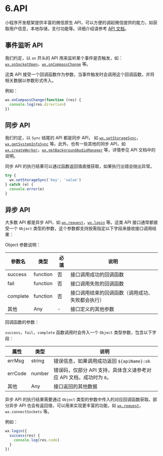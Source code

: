 # 6.API

小程序开发框架提供丰富的微信原生 API，可以方便的调起微信提供的能力，如获取用户信息，本地存储，支付功能等。详细介绍请参考 [API 文档](https://developers.weixin.qq.com/miniprogram/dev/api/index.html)。

## 事件监听 API

我们约定，以 `on` 开头的 API 用来监听某个事件是否触发，如：[`wx.onSocketOpen`](https://developers.weixin.qq.com/miniprogram/dev/api/wx.onSocketOpen.html)，[`wx.onCompassChange`](https://developers.weixin.qq.com/miniprogram/dev/api/wx.onCompassChange.html) 等。

这类 API 接受一个回调函数作为参数，当事件触发时会调用这个回调函数，并将相关数据以参数形式传入。

例如：

```javascript
wx.onCompassChange(function (res) {
  console.log(res.direction)
})
```

## 同步 API

我们约定，以 `Sync` 结尾的 API 都是同步 API， 如 [`wx.setStorageSync`](https://developers.weixin.qq.com/miniprogram/dev/api/wx.setStorageSync.html)，[`wx.getSystemInfoSync`](https://developers.weixin.qq.com/miniprogram/dev/api/wx.getSystemInfoSync.html) 等。此外，也有一些其他的同步 API，如 [`wx.createWorker`](https://developers.weixin.qq.com/miniprogram/dev/api/wx.createWorker.html)，[`wx.getBackgroundAudioManager`](https://developers.weixin.qq.com/miniprogram/dev/api/wx.getBackgroundAudioManager.html) 等，详情参见 API 文档中的说明。

同步 API 的执行结果可以通过函数返回值直接获取，如果执行出错会抛出异常。

```javascript
try {
  wx.setStorageSync('key', 'value')
} catch (e) {
  console.error(e)
}
```

## 异步 API

大多数 API 都是异步 API，如 [`wx.request`](https://developers.weixin.qq.com/miniprogram/dev/api/wx.request.html)，[`wx.login`](https://developers.weixin.qq.com/miniprogram/dev/api/wx.login.html) 等。这类 API 接口通常都接受一个 `Object` 类型的参数，这个参数都支持按需指定以下字段来接收接口调用结果：

Object 参数说明：

| 参数名      | 类型       | 必填 | 说明                       |
| -------- | -------- | -- | ------------------------ |
| success  | function | 否  | 接口调用成功的回调函数              |
| fail     | function | 否  | 接口调用失败的回调函数              |
| complete | function | 否  | 接口调用结束的回调函数（调用成功、失败都会执行） |
| 其他       | Any      | -  | 接口定义的其他参数                |

回调函数的参数：

`success`，`fail`，`complete` 函数调用时会传入一个 `Object` 类型参数，包含以下字段：

| 属性      | 类型     | 说明                                        |
| ------- | ------ | ----------------------------------------- |
| errMsg  | string | 错误信息，如果调用成功返回 `${apiName}:ok`             |
| errCode | number | 错误码，仅部分 API 支持，具体含义请参考对应 API 文档，成功时为 `0`。 |
| 其他      | Any    | 接口返回的其他数据                                 |

异步 API 的执行结果需要通过 `Object` 类型的参数中传入的对应回调函数获取。部分异步 API 也会有返回值，可以用来实现更丰富的功能，如 [`wx.request`](https://developers.weixin.qq.com/miniprogram/dev/api/wx.request.html)，`wx.connectSockets` 等。

例如：

```javascript
wx.login({
  success(res) {
    console.log(res.code)
  }
})
```
